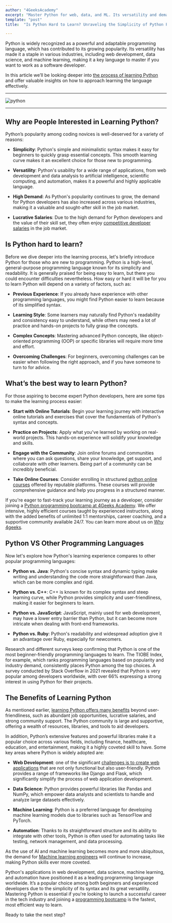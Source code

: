 ```yaml
---
author: "4GeeksAcademy"
excerpt: "Master Python for web, data, and ML. Its versatility and demand promise lucrative careers. Learn effectively. 🐍💡"
template: "post"
title:  "Is Python Hard to Learn? Unraveling the Simplicity of Python Programming"

---
```





Python is widely recognized as a powerful and adaptable programming language, which has contributed to its growing popularity. Its versatility has made it a staple in various industries, including web development, data science, and machine learning, making it a key language to master if you want to work as a software developer.

In this article we’ll be looking deeper into [the process of learning Python]([https://4geeksacademy.com/us/python-bootcamp/how-long-does-it-take-to-learn-python](https://4geeksacademy.com/us/python-bootcamp/how-long-does-it-take-to-learn-python)) and offer valuable insights on how to approach learning the language effectively. 

---

![python](https://images.unsplash.com/photo-1526379095098-d400fd0bf935?auto=format&fit=crop&q=80&w=1632&ixlib=rb-4.0.3&ixid=M3wxMjA3fDB8MHxwaG90by1wYWdlfHx8fGVufDB8fHx8fA%3D%3D)

---


## Why are People Interested in Learning Python?

Python’s popularity among coding novices is well-deserved for a variety of reasons:

- **Simplicity**: Python's simple and minimalistic syntax makes it easy for beginners to quickly grasp essential concepts. This smooth learning curve makes it an excellent choice for those new to programming.

- **Versatility**: Python's usability for a wide range of applications, from web development and data analysis to artificial intelligence, scientific computing, and automation, makes it a powerful and highly applicable language.

- **High Demand**: As Python's popularity continues to grow, the demand for Python developers has also increased across various industries, making it a valuable and sought-after skill in the job market.

-  **Lucrative Salaries**: Due to the high demand for Python developers and the value of their skill set, they often enjoy [competitive developer salaries](https://4geeksacademy.com/us/full-stack-developer/senior-full-stack-developer-salary) in the job market.

## Is Python hard to learn?

Before we dive deeper into the learning process, let's briefly introduce Python for those who are new to programming. Python is a high-level, general-purpose programming language known for its simplicity and readability. It is generally praised for being easy to learn, but there you could encounter difficulties nevertheless. How easy or hard it will be for you to learn Python will depend on a variety of factors, such as:

- **Previous Experience**: If you already have experience with other programming languages, you might find Python easier to learn because of its simplified syntax.

- **Learning Style**: Some learners may naturally find Python's readability and consistency easy to understand, while others may need a lot of practice and hands-on projects to fully grasp the concepts.

- **Complex Concepts**: Mastering advanced Python concepts, like object-oriented programming (OOP) or specific libraries will require more time and effort.

- **Overcoming Challenges**: For beginners, overcoming challenges can be easier when following the right approach, and if you have someone to turn to for advice. 

## What’s the best way to learn Python?

For those aspiring to become expert Python developers, here are some tips to make the learning process easier:

- **Start with Online Tutorials**: Begin your learning journey with interactive online tutorials and exercises that cover the fundamentals of Python's syntax and concepts.

- **Practice on Projects**: Apply what you've learned by working on real-world projects. This hands-on experience will solidify your knowledge and skills.

- **Engage with the Community**: Join online forums and communities where you can ask questions, share your knowledge, get support, and collaborate with other learners. Being part of a community can be incredibly beneficial.

- **Take Online Courses**: Consider enrolling in structured [python online courses](https://4geeksacademy.com/us/python-bootcamp/python-bootcamp-online) offered by reputable platforms. These courses will provide comprehensive guidance and help you progress in a structured manner.


If you're eager to fast-track your learning journey as a developer, consider joining a [Python programming bootcamp at 4Geeks Academy](https://4geeksacademy.com/us/python-bootcamp/python-programming-bootcamp). We offer intensive, highly efficient courses taught by experienced instructors, along with the added benefits of unlimited 1:1 mentorships, career coaching, and a supportive community available 24/7. You can learn more about us on [Why 4geeks](https://4geeksacademy.com/us/geeks-vs-others).


## Python VS Other Programming Languages

Now let's explore how Python's learning experience compares to other popular programming languages:

- **Python vs. Java**: Python's concise syntax and dynamic typing make writing and understanding the code more straightforward than Java, which can be more complex and rigid.

- **Python vs. C++**: C++ is known for its complex syntax and steep learning curve, while Python provides simplicity and user-friendliness, making it easier for beginners to learn.

- **Python vs. JavaScript**: JavaScript, mainly used for web development, may have a lower entry barrier than Python, but it can become more intricate when dealing with front-end frameworks. 

- **Python vs. Ruby**: Python's readability and widespread adoption give it an advantage over Ruby, especially for newcomers.

Research and different surveys keep confirming that Python is one of the most beginner-friendly programming languages to learn. The TIOBE Index, for example, which ranks programming languages based on popularity and industry demand, consistently places Python among the top choices. A survey conducted by Stack Overflow in 2021 revealed that Python is very popular among developers worldwide, with over 66% expressing a strong interest in using Python for their projects.

## The Benefits of Learning Python

As mentioned earlier, [learning Python offers many benefits](https://4geeksacademy.com/us/python-bootcamp/why-we-teach-python-4geeks) beyond user-friendliness, such as abundant job opportunities, lucrative salaries, and strong community support. The Python community is large and supportive, offering a wealth of resources, libraries, and tools to aid developers.

In addition, Python’s extensive features and powerful libraries make it a popular choice across various fields, including finance, healthcare, education, and entertainment, making it a highly coveted skill to have. Some key areas where Python is widely adopted are:

- **Web Development**: one of the significant [challenges is to create web applications](https://4geeksacademy.com/us/trends-and-tech/challenges-web-developer-us) that are not only functional but also user-friendly. Python provides a range of frameworks like Django and Flask, which significantly simplify the process of web application development.

- **Data Science**: Python provides powerful libraries like Pandas and NumPy, which empower data analysts and scientists to handle and analyze large datasets effectively.

- **Machine Learning**: Python is a preferred language for developing machine learning models due to libraries such as TensorFlow and PyTorch.

- **Automation**: Thanks to its straightforward structure and its ability to integrate with other tools, Python is often used for automating tasks like testing, network management, and data processing.

As the use of AI and machine learning becomes more and more ubiquitous, the demand for [Machine learning engineers]([https://4geeksacademy.com/us/machine-learning-engineer/machine-learning-engineer](https://4geeksacademy.com/us/machine-learning-engineer/machine-learning-engineer)) will continue to increase, making Python skills ever more coveted.


Python's applications in web development, data science, machine learning, and automation have positioned it as a leading programming language worldwide. It’s a popular choice among both beginners and experienced developers due to the simplicity of its syntax and its great versatility. Mastering Python is essential if you're looking to launch a successful career in the tech industry and joining a [programming bootcamp](https://4geeksacademy.com/us/coding-bootcamp?lang=en) is the fastest, most efficient way to learn. 

Ready to take the next step?

<call-to-action button_text="Enroll now" button_link="https://4geeksacademy.com/us/coding-bootcamps/machine-learning-engineering" background="rgba(0, 151, 205, 0.15)" title="Become a Machine Learning Engineer" text="Join a Machine Learning Engineer bootcamp and become a master jedi with Python"></call-to-action>